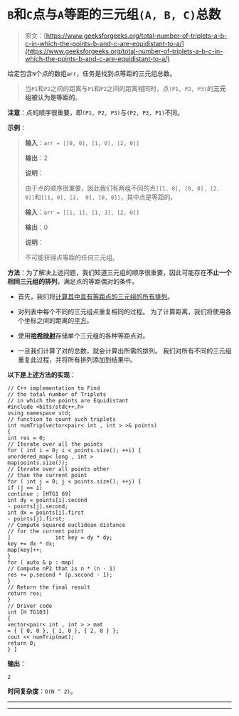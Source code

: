 # `B`和`C`点与`A`等距的三元组`(A, B, C)`总数

> 原文：[https://www.geeksforgeeks.org/total-number-of-triplets-a-b-c-in-which-the-points-b-and-c-are-equidistant-to-a/](https://www.geeksforgeeks.org/total-number-of-triplets-a-b-c-in-which-the-points-b-and-c-are-equidistant-to-a/)

给定包含`N`个点的数组`arr`，任务是找到点等距的三元组总数。

> 当`P1`和`P2`之间的距离与`P1`和`P2`之间的距离相同时，点`(P1, P2, P3)`的**三元组被认为是等距的**。

**注意**：点的顺序很重要，即`(P1, P2, P3)`与`(P2, P3, P1)`不同。

**示例**：

> **输入**：`arr = [[0, 0], [1, 0], [2, 0]]`
>
> **输出**：2
>
> **说明**：
>
> 由于点的顺序很重要，因此我们有两组不同的点`[[1, 0], [0, 0], [2, 0]]`和`[[1, 0], [2,  0], [0, 0]]`，其中点是等距的。
> 
> **输入**：`arr = [[1, 1], [1, 3], [2, 0]]`
>
> **输出**：0
>
> **说明**：
>
> 不可能获得点等距的任何三元组。

**方法**：为了解决上述问题，我们知道三元组的顺序很重要，因此可能存在**不止一个相同三元组的排列**，满足点的等距偶对的条件。

*   首先，我们将[计算其中具有等距点的三元组的所有排列](https://www.geeksforgeeks.org/python-all-possible-permutations-of-n-lists/)。

*   对列表中每个不同的三元组点重复相同的过程。 为了计算距离，我们将使用各个坐标之间的距离的[平方](https://www.geeksforgeeks.org/program-distance-two-points-earth/)。

*   使用[**哈希映射**](http://www.geeksforgeeks.org/java-util-hashmap-in-java/)存储单个三元组的各种等距点对。

*   一旦我们计算了对的总数，就会计算出所需的排列。 我们对所有不同的三元组重复此过程，并将所有排列添加到结果中。

**以下是上述方法的实现**：

```
// C++ implementation to Find
// the total number of Triplets
// in which the points are Equidistant
#include <bits/stdc++.h>
using namespace std;
// function to count such triplets
int numTrip(vector<pair< int , int > >& points)
{
int res = 0;
// Iterate over all the points
for ( int i = 0; i < points.size(); ++i) {
unordered_map< long , int >
map(points.size());
// Iterate over all points other
// than the current point
for ( int j = 0; j < points.size(); ++j) {
if (j == i)
continue ; [HTG1 69]
int dy = points[i].second
- points[j].second;
int dx = points[i].first
- points[j].first;
// Compute squared euclidean distance
// for the current point
]              int key = dy * dy;
key += dx * dx;
map[key]++;
}
for ( auto & p : map)
// Compute nP2 that is n * (n - 1)
res += p.second * (p.second - 1);
}
// Return the final result
return res;
}
// Driver code
int [H TG103]
{
vector<pair< int , int > > mat
= { { 0, 0 }, { 1, 0 }, { 2, 0 } };
cout << numTrip(mat);
return 0;
} ]
```

**输出**：

```
2

```

**时间复杂度**：`O(N ^ 2)`。



* * *

* * *



